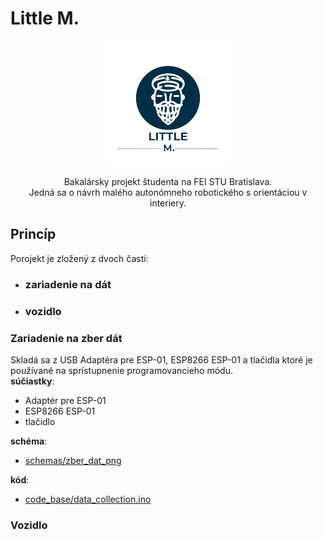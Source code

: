 # Little M.
<div style="text-align:center">
    <img src="presentation/little_m_logo_no_bg.png"/>

Bakalársky projekt študenta na FEI STU Bratislava.<br> Jedná sa o návrh malého autonómneho robotického s orientáciou v interiery.
</div>

## Princíp  
Porojekt je zložený z dvoch častí: 
- ### zariadenie na dát
- ### vozidlo

### Zariadenie na zber dát
Skladá sa z USB Adaptéra pre ESP-01, ESP8266 ESP-01 a tlačidla ktoré je používané na sprístupnenie programovancieho módu.\
**súčiastky**:
- Adaptér pre ESP-01
- ESP8266 ESP-01
- tlačidlo

**schéma**: 
- [schemas/zber_dat_png](https://github.com/TvarozekRastislav/Little-M./blob/main/code_base/data_collection/data_collection.ino)


**kód**:
- [code_base/data_collection.ino](https://github.com/TvarozekRastislav/Little-M./blob/main/code_base/data_collection/data_collection.ino)

### Vozidlo
